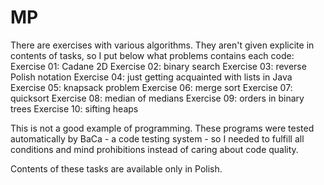 # MP
There are exercises with various algorithms. They aren't given explicite in contents of tasks, so I put below what problems contains each code:
Exercise 01: Cadane 2D
Exercise 02: binary search
Exercise 03: reverse Polish notation
Exercise 04: just getting acquainted with lists in Java
Exercise 05: knapsack problem
Exercise 06: merge sort
Exercise 07: quicksort
Exercise 08: median of medians
Exercise 09: orders in binary trees
Exercise 10: sifting heaps

This is not a good example of programming. These programs were tested automatically by BaCa - a code testing system - so I needed to fulfill all conditions and mind prohibitions instead of caring about code quality.

Contents of these tasks are available only in Polish.
